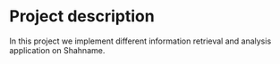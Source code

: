# Project description
In this project we implement different information retrieval and analysis application on Shahname.
